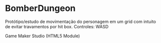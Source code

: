 # BomberDungeon

Protótipo/estudo de movimentação do personagem em um grid com intuito de evitar travamentos por hit box.
Controles: WASD

Game Maker Studio (HTML5 Module)
